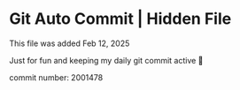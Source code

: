 # Git Auto Commit | Hidden File

This file was added Feb 12, 2025

Just for fun and keeping my daily git commit active 🤪

commit number: 2001478
